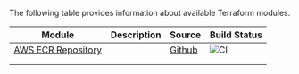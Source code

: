 The following table provides information about available Terraform modules.

| Module | Description | Source | Build Status |
|--------|-------------|--------|--------------|
|  [AWS ECR Repository](https://registry.terraform.io/modules/figurate/ecr-repository/aws/latest) |             | [Github](https://github.com/figurate/terraform-aws-ecr-repository) |  ![CI](https://github.com/figurate/terraform-aws-ecr-repository/workflows/CI/badge.svg) |
|        |             |        |              |
|        |             |        |              |